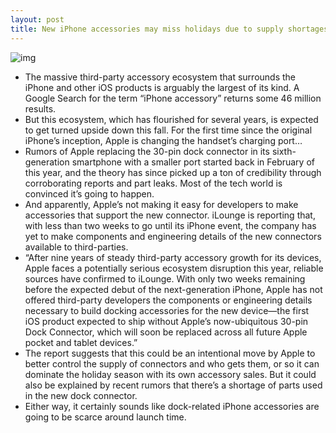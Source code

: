 ```yaml
---
layout: post
title: New iPhone accessories may miss holidays due to supply shortages
---
```

![img](http://media.idownloadblog.com/wp-content/uploads/2012/08/iphone-8-pin-cable.jpg)
* The massive third-party accessory ecosystem that surrounds the iPhone and other iOS products is arguably the largest of its kind. A Google Search for the term “iPhone accessory” returns some 46 million results.
* But this ecosystem, which has flourished for several years, is expected to get turned upside down this fall. For the first time since the original iPhone’s inception, Apple is changing the handset’s charging port…
* Rumors of Apple replacing the 30-pin dock connector in its sixth-generation smartphone with a smaller port started back in February of this year, and the theory has since picked up a ton of credibility through corroborating reports and part leaks. Most of the tech world is convinced it’s going to happen.
* And apparently, Apple’s not making it easy for developers to make accessories that support the new connector. iLounge is reporting that, with less than two weeks to go until its iPhone event, the company has yet to make components and engineering details of the new connectors available to third-parties.
* “After nine years of steady third-party accessory growth for its devices, Apple faces a potentially serious ecosystem disruption this year, reliable sources have confirmed to iLounge. With only two weeks remaining before the expected debut of the next-generation iPhone, Apple has not offered third-party developers the components or engineering details necessary to build docking accessories for the new device—the first iOS product expected to ship without Apple’s now-ubiquitous 30-pin Dock Connector, which will soon be replaced across all future Apple pocket and tablet devices.”
* The report suggests that this could be an intentional move by Apple to better control the supply of connectors and who gets them, or so it can dominate the holiday season with its own accessory sales. But it could also be explained by recent rumors that there’s a shortage of parts used in the new dock connector.
* Either way, it certainly sounds like dock-related iPhone accessories are going to be scarce around launch time.

